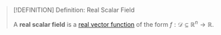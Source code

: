 >[!DEFINITION] Definition: Real Scalar Field
>
>A **real scalar field** is a [real vector function](../../Functions%20of%20the%20Real%20Numbers.md) of the form $f: \mathcal{D} \subseteq \mathbb{R}^n \to \mathbb{R}$.
>